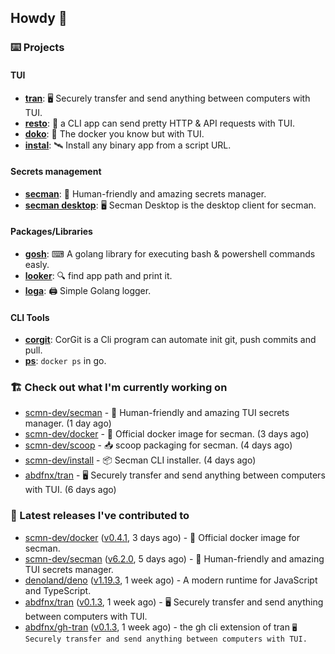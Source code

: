 ## Howdy 👋

### ⌨️ Projects

#### TUI

- [**tran**](https://github.com/abdfnx/tran): 🖥 Securely transfer and send anything between computers with TUI.
- [**resto**](https://github.com/abdfnx/resto): 🔗 a CLI app can send pretty HTTP & API requests with TUI.
- [**doko**](https://github.com/abdfnx/doko): 🐳 The docker you know but with TUI.
- [**instal**](https://github.com/abdfnx/instal): 🛰️ Install any binary app from a script URL.

#### Secrets management

- [**secman**](https://github.com/scmn-dev/secman): 👊 Human-friendly and amazing secrets manager.
- [**secman desktop**](https://github.com/scmn-dev/desktop): 🖥️ Secman Desktop is the desktop client for secman.

#### Packages/Libraries

- [**gosh**](https://github.com/abdfnx/gosh): ⌨ A golang library for executing bash & powershell commands easly.
- [**looker**](https://github.com/abdfnx/looker): 🔍 find app path and print it.
- [**loga**](https://github.com/abdfnx/loga): 🖨️ Simple Golang logger.

#### CLI Tools

- [**corgit**](https://github.com/abdfnx/corgit): CorGit is a Cli program can automate init git, push commits and pull.
- [**ps**](https://github.com/scmn-dev/ps): `docker ps` in go.

### 🏗️ Check out what I'm currently working on


- [scmn-dev/secman](https://github.com/scmn-dev/secman) - 👊 Human-friendly and amazing TUI secrets manager. (1 day ago)
- [scmn-dev/docker](https://github.com/scmn-dev/docker) - 🐳 Official docker image for secman. (3 days ago)
- [scmn-dev/scoop](https://github.com/scmn-dev/scoop) - 📥 scoop packaging for secman. (4 days ago)
- [scmn-dev/install](https://github.com/scmn-dev/install) - 📦 Secman CLI installer. (4 days ago)
- [abdfnx/tran](https://github.com/abdfnx/tran) - 🖥 Securely transfer and send anything between computers with TUI. (6 days ago)

### 🔭 Latest releases I've contributed to

- [scmn-dev/docker](https://github.com/scmn-dev/docker) ([v0.4.1](https://github.com/scmn-dev/docker/releases/tag/v0.4.1), 3 days ago) - 🐳 Official docker image for secman.
- [scmn-dev/secman](https://github.com/scmn-dev/secman) ([v6.2.0](https://github.com/scmn-dev/secman/releases/tag/v6.2.0), 5 days ago) - 👊 Human-friendly and amazing TUI secrets manager.
- [denoland/deno](https://github.com/denoland/deno) ([v1.19.3](https://github.com/denoland/deno/releases/tag/v1.19.3), 1 week ago) - A modern runtime for JavaScript and TypeScript.
- [abdfnx/tran](https://github.com/abdfnx/tran) ([v0.1.3](https://github.com/abdfnx/tran/releases/tag/v0.1.3), 1 week ago) - 🖥 Securely transfer and send anything between computers with TUI.
- [abdfnx/gh-tran](https://github.com/abdfnx/gh-tran) ([v0.1.3](https://github.com/abdfnx/gh-tran/releases/tag/v0.1.3), 1 week ago) - the gh cli extension of tran `🖥 Securely transfer and send anything between computers with TUI.`
